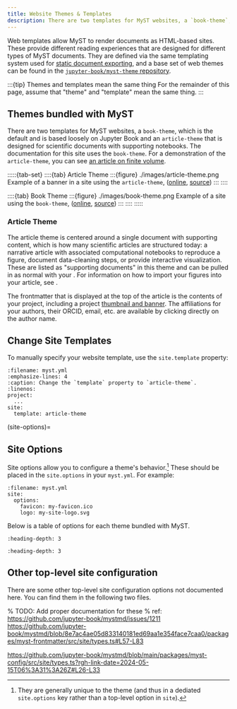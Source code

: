 ```yaml
---
title: Website Themes & Templates
description: There are two templates for MyST websites, a `book-theme`, based loosely on Jupyter Book, and an `article-theme` that is designed for scientific documents with supporting notebooks.
---
```


Web templates allow MyST to render documents as HTML-based sites.
These provide different reading experiences that are designed for different types of MyST documents.
They are defined via the same templating system used for [static document exporting](./documents-exports.md), and a base set of web themes can be found in the [`jupyter-book/myst-theme` repository](https://github.com/jupyter-book/myst-theme/tree/main/themes).

:::{tip} Themes and templates mean the same thing
For the remainder of this page, assume that "theme" and "template" mean the same thing.
:::

## Themes bundled with MyST

There are two templates for MyST websites, a `book-theme`, which is the default and is based loosely on Jupyter Book and an `article-theme` that is designed for scientific documents with supporting notebooks. The documentation for this site uses the `book-theme`. For a demonstration of the `article-theme`, you can see [an article on finite volume](https://simpeg.xyz/tle-finitevolume).

:::::{tab-set}
::::{tab} Article Theme
:::{figure} ./images/article-theme.png
Example of a banner in a site using the `article-theme`, ([online](https://simpeg.xyz/tle-finitevolume/), [source](https://github.com/simpeg/tle-finitevolume))
:::
::::

::::{tab} Book Theme
:::{figure} ./images/book-theme.png
Example of a site using the `book-theme`, ([online](https://mystmd.org), [source](https://github.com/jupyter-book/mystmd/tree/main/docs))
:::
::::
:::::

### Article Theme

The article theme is centered around a single document with supporting content, which is how many scientific articles are structured today: a narrative article with associated computational notebooks to reproduce a figure, document data-cleaning steps, or provide interactive visualization. These are listed as "supporting documents" in this theme and can be pulled in as normal with your [](./table-of-contents.md). For information on how to import your figures into your article, see [](./reuse-jupyter-outputs.md).

The frontmatter that is displayed at the top of the article is the contents of your project, including a project [thumbnail and banner](#thumbnail-and-banner). The affiliations for your authors, their ORCID, email, etc. are available by clicking directly on the author name.

## Change Site Templates

To manually specify your website template, use the `site.template` property:

```{code} yaml
:filename: myst.yml
:emphasize-lines: 4
:caption: Change the `template` property to `article-theme`.
:linenos:
project:
  ...
site:
  template: article-theme
```

(site-options)=

## Site Options

Site options allow you to configure a theme's behavior.[^opts]
These should be placed in the `site.options` in your `myst.yml`.
For example:

[^opts]: They are generally unique to the theme (and thus in a dediated `site.options` key rather than a top-level option in `site`).

```{code-block} yaml
:filename: myst.yml
site:
  options:
    favicon: my-favicon.ico
    logo: my-site-logo.svg
```

Below is a table of options for each theme bundled with MyST.

```{myst:template} book-theme
:heading-depth: 3
```

```{myst:template} article-theme
:heading-depth: 3
```

## Other top-level site configuration

There are some other top-level site configuration options not documented here.
You can find them in the following two files.

% TODO: Add proper documentation for these
% ref: https://github.com/jupyter-book/mystmd/issues/1211
https://github.com/jupyter-book/mystmd/blob/8e7ac4ae05d833140181ed69aa1e354face7caa0/packages/myst-frontmatter/src/site/types.ts#L57-L83

https://github.com/jupyter-book/mystmd/blob/main/packages/myst-config/src/site/types.ts?rgh-link-date=2024-05-15T06%3A31%3A26Z#L26-L33
